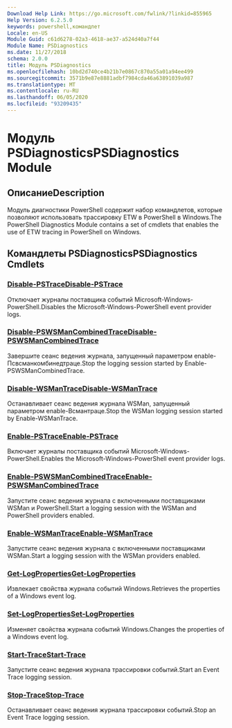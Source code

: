 ```yaml
---
Download Help Link: https://go.microsoft.com/fwlink/?linkid=855965
Help Version: 6.2.5.0
keywords: powershell,командлет
Locale: en-US
Module Guid: c61d6278-02a3-4618-ae37-a524d40a7f44
Module Name: PSDiagnostics
ms.date: 11/27/2018
schema: 2.0.0
title: Модуль PSDiagnostics
ms.openlocfilehash: 10bd2d740ce4b21b7e0867c870a55a01a94ee499
ms.sourcegitcommit: 3571b9e87e8881adbf7984cda46a63891039a987
ms.translationtype: MT
ms.contentlocale: ru-RU
ms.lasthandoff: 06/05/2020
ms.locfileid: "93209435"
---
```

# <span data-ttu-id="e5837-103">Модуль PSDiagnostics</span><span class="sxs-lookup"><span data-stu-id="e5837-103">PSDiagnostics Module</span></span>

## <span data-ttu-id="e5837-104">Описание</span><span class="sxs-lookup"><span data-stu-id="e5837-104">Description</span></span>

<span data-ttu-id="e5837-105">Модуль диагностики PowerShell содержит набор командлетов, которые позволяют использовать трассировку ETW в PowerShell в Windows.</span><span class="sxs-lookup"><span data-stu-id="e5837-105">The PowerShell Diagnostics Module contains a set of cmdlets that enables the use of ETW tracing in PowerShell on Windows.</span></span>

## <span data-ttu-id="e5837-106">Командлеты PSDiagnostics</span><span class="sxs-lookup"><span data-stu-id="e5837-106">PSDiagnostics Cmdlets</span></span>

### [<span data-ttu-id="e5837-107">Disable-PSTrace</span><span class="sxs-lookup"><span data-stu-id="e5837-107">Disable-PSTrace</span></span>](Disable-PSTrace.md)
<span data-ttu-id="e5837-108">Отключает журналы поставщика событий Microsoft-Windows-PowerShell.</span><span class="sxs-lookup"><span data-stu-id="e5837-108">Disables the Microsoft-Windows-PowerShell event provider logs.</span></span>

### [<span data-ttu-id="e5837-109">Disable-PSWSManCombinedTrace</span><span class="sxs-lookup"><span data-stu-id="e5837-109">Disable-PSWSManCombinedTrace</span></span>](Disable-PSWSManCombinedTrace.md)
<span data-ttu-id="e5837-110">Завершите сеанс ведения журнала, запущенный параметром enable-Псвсманкомбинедтраце.</span><span class="sxs-lookup"><span data-stu-id="e5837-110">Stop the logging session started by Enable-PSWSManCombinedTrace.</span></span>

### [<span data-ttu-id="e5837-111">Disable-WSManTrace</span><span class="sxs-lookup"><span data-stu-id="e5837-111">Disable-WSManTrace</span></span>](Disable-WSManTrace.md)
<span data-ttu-id="e5837-112">Останавливает сеанс ведения журнала WSMan, запущенный параметром enable-Всмантраце.</span><span class="sxs-lookup"><span data-stu-id="e5837-112">Stop the WSMan logging session started by Enable-WSManTrace.</span></span>

### [<span data-ttu-id="e5837-113">Enable-PSTrace</span><span class="sxs-lookup"><span data-stu-id="e5837-113">Enable-PSTrace</span></span>](Enable-PSTrace.md)
<span data-ttu-id="e5837-114">Включает журналы поставщика событий Microsoft-Windows-PowerShell.</span><span class="sxs-lookup"><span data-stu-id="e5837-114">Enables the Microsoft-Windows-PowerShell event provider logs.</span></span>

### [<span data-ttu-id="e5837-115">Enable-PSWSManCombinedTrace</span><span class="sxs-lookup"><span data-stu-id="e5837-115">Enable-PSWSManCombinedTrace</span></span>](Enable-PSWSManCombinedTrace.md)
<span data-ttu-id="e5837-116">Запустите сеанс ведения журнала с включенными поставщиками WSMan и PowerShell.</span><span class="sxs-lookup"><span data-stu-id="e5837-116">Start a logging session with the WSMan and PowerShell providers enabled.</span></span>

### [<span data-ttu-id="e5837-117">Enable-WSManTrace</span><span class="sxs-lookup"><span data-stu-id="e5837-117">Enable-WSManTrace</span></span>](Enable-WSManTrace.md)
<span data-ttu-id="e5837-118">Запустите сеанс ведения журнала с включенными поставщиками WSMan.</span><span class="sxs-lookup"><span data-stu-id="e5837-118">Start a logging session with the WSMan providers enabled.</span></span>

### [<span data-ttu-id="e5837-119">Get-LogProperties</span><span class="sxs-lookup"><span data-stu-id="e5837-119">Get-LogProperties</span></span>](Get-LogProperties.md)
<span data-ttu-id="e5837-120">Извлекает свойства журнала событий Windows.</span><span class="sxs-lookup"><span data-stu-id="e5837-120">Retrieves the properties of a Windows event log.</span></span>

### [<span data-ttu-id="e5837-121">Set-LogProperties</span><span class="sxs-lookup"><span data-stu-id="e5837-121">Set-LogProperties</span></span>](Set-LogProperties.md)
<span data-ttu-id="e5837-122">Изменяет свойства журнала событий Windows.</span><span class="sxs-lookup"><span data-stu-id="e5837-122">Changes the properties of a Windows event log.</span></span>

### [<span data-ttu-id="e5837-123">Start-Trace</span><span class="sxs-lookup"><span data-stu-id="e5837-123">Start-Trace</span></span>](Start-Trace.md)
<span data-ttu-id="e5837-124">Запустите сеанс ведения журнала трассировки событий.</span><span class="sxs-lookup"><span data-stu-id="e5837-124">Start an Event Trace logging session.</span></span>

### [<span data-ttu-id="e5837-125">Stop-Trace</span><span class="sxs-lookup"><span data-stu-id="e5837-125">Stop-Trace</span></span>](Stop-Trace.md)
<span data-ttu-id="e5837-126">Останавливает сеанс ведения журнала трассировки событий.</span><span class="sxs-lookup"><span data-stu-id="e5837-126">Stop an Event Trace logging session.</span></span>
